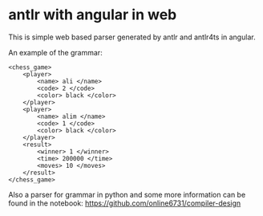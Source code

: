 # antlr with angular in web
This is simple web based parser generated by antlr and antlr4ts in angular.

An example of the grammar:
```
<chess_game>
    <player>
        <name> ali </name>
        <code> 2 </code>
        <color> black </color>
    </player>
    <player>
        <name> alim </name>
        <code> 1 </code>
        <color> black </color>
    </player>
    <result>
        <winner> 1 </winner>
        <time> 200000 </time>
        <moves> 10 </moves>
    </result>
</chess_game>
```

Also a parser for grammar in python and some more information can be found in the notebook:
https://github.com/online6731/compiler-design
